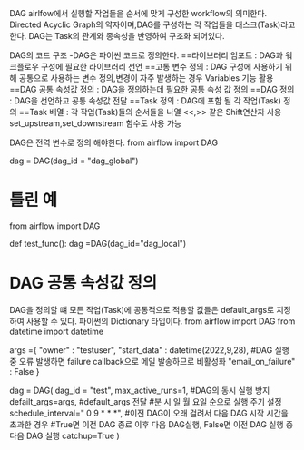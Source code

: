DAG
airlfow에서  실행할 작업들을 순서에 맞게 구성한 workflow의 의미한다.
Directed Acyclic Graph의 약자이며,DAG를 구성하는 각 작업들을 태스크(Task)라고 한다.
DAG는 Task의 관계와 종속성을 반영하여 구조화 되어있다.

DAG의 코드 구조
-DAG은 파이썬 코드로 정의한다.
==라이브러리 임포트 : DAG과 워크플로우 구성에 필요한 라이브러리 선언
==고통 변수 정의 : DAG 구성에 사용하기 위해 공통으로 사용하는 변수 정의,변경이 자주 발생하는 경우 Variables 기능 활용
==DAG 공통 속성값 정의 : DAG을 정의하는데 필요한 공통 속성 값 정의
==DAG 정의 : DAG을 선언하고 공통 속성값 전달
==Task 정의 : DAG에 포함 될 각 작업(Task) 정의
==Task 배열 : 각 작업(Task)들의 순서들을 나열
            <<,>> 같은 Shift연산자 사용
            set_upstream,set_downstream 함수도 사용 가능


DAG은 전역 변수로 정의 해야한다.
from airflow import DAG

dag = DAG(dag_id = "dag_global")

# 틀린 예
from airflow import DAG

def test_func():
    dag =DAG(dag_id="dag_local")


# DAG 공통 속성값 정의
DAG을 정의할 떄 모든 작업(Task)에 공통적으로 적용할 값들은 default_args로 지정하여 사용할 수 있다.
파이썬의 Dictionary 타입이다.
from airflow import DAG
from datetime import datetime

args ={
    "owner" : "testuser",
    "start_data" : datetime(2022,9,28),
    #DAG 실행 중 오류 발생하면 failure callback으로 메일 발송하므로 비활성화
    "email_on_failure" : False
}

dag = DAG(
    dag_id = "test",
    max_active_runs=1, #DAG의 동시 실행 방지
    defailt_args=args, #default_args 전달
    #분 시 일 월 요일 순으로 실행 주기 설정
    schedule_interval=" 0 9 * * *",
    #이전 DAG이 오래 걸려서 다음 DAG 시작 시간을 초과한 경우
    #True면 이전 DAG 종료 이후 다음 DAG실행, False면 이전 DAG 실행 중 다음 DAG 실행
    catchup=True
)